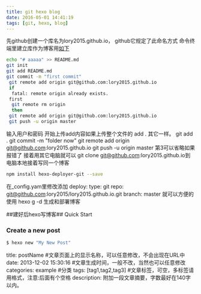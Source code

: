 ```yaml
---
title: git hexo blog
date: 2016-05-01 14:41:19
tags: [git, hexo, blog]
---
```


先github创建一个库名为lory2015.github.io， github它规定了此命名方式
命令终端里建立库作为博客用[如下](https://github.com/lory2015/aaaaa)
``` bash
echo "# aaaaa" >> README.md
git init
git add README.md
git commit -m "first commit"
 git remote add origin git@github.com:lory2015.github.io
 if
  fatal: remote origin already exists. 
 first
  git remote rm origin
  then 
 git remote add origin git@github.com:lory2015.github.io
 git push -u origin master
```
输入用户和密码 开始上传add内容如果上传整个文件的 add . 其它一样。
git add .
git commit -m "folder now"
git remote add origin git@github.com:lory2015.github.io
git push -u origin master
第3可以省略如果报错了
接着用其它电脑就可以 git clone git@github.com:lory2015.github.io到电脑本地接着写同一个博客

``` bash
npm install hexo-deployer-git --save
```
在_config.yam里修改添加
deploy:
  type: git
  repo: git@github.com:lory2015/lory2015.github.io.git
  branch: master
就可以方便的使用 hexo g  -d 生成和部署博客

##建好后hexo写博客## Quick Start

### Create a new post

``` bash
$ hexo new "My New Post"
```
title: postName #文章页面上的显示名称，可以任意修改，不会出现在URL中
date: 2013-12-02 15:30:16 #文章生成时间，一般不改，当然也可以任意修改
categories: example #分类
tags: [tag1,tag2,tag3] #文章标签，可空，多标签请用格式，注意:后面有个空格
description: 附加一段文章摘要，字数最好在140字以内。



